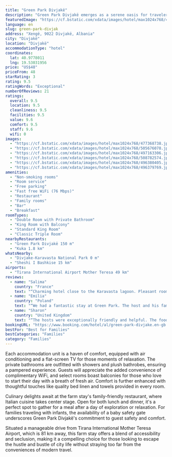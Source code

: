 ```yaml
---
title: "Green Park Divjakë"
description: "Green Park Divjakë emerges as a serene oasis for travelers seeking a blend of comfort and nature, located approximately 46 km from the iconic Rock of Kavaje."
featuredImage: "https://cf.bstatic.com/xdata/images/hotel/max1024x768/477368738.jpg?k=b4cb8e578558de87a9efa46625883e47df129504a0408c8be645f33e76590615&o=&hp=1"
language: en
slug: green-park-divjak
address: "Xengë, 9022 Divjakë, Albania"
city: "Divjakë"
location: "Divjakë"
accommodationType: "hotel"
coordinates:
  lat: 40.9778011
  lng: 19.53031956
price: "US$48"
priceFrom: 48
starRating: 3
rating: 9.5
ratingWords: "Exceptional"
numberOfReviews: 21
ratings:
  overall: 9.5
  location: 9.5
  cleanliness: 9.5
  facilities: 9.5
  value: 9.6
  comfort: 9.5
  staff: 9.6
  wifi: 0
images:
  - "https://cf.bstatic.com/xdata/images/hotel/max1024x768/477368738.jpg?k=b4cb8e578558de87a9efa46625883e47df129504a0408c8be645f33e76590615&o=&hp=1"
  - "https://cf.bstatic.com/xdata/images/hotel/max1024x768/505676078.jpg?k=a18c43ccb7b2b17cd70b7f8d0ffcdd7d7e47f92fae3f2f638cc861906acce456&o=&hp=1"
  - "https://cf.bstatic.com/xdata/images/hotel/max1024x768/497163306.jpg?k=9c8556fcaa00646af0a71b1c21cba90d0bcf0425ea815b81308e02a797613c2f&o=&hp=1"
  - "https://cf.bstatic.com/xdata/images/hotel/max1024x768/508782574.jpg?k=ec3884e77b35b054dd213d18463a6c22531ac74c968377ca73a98078ec9a2694&o=&hp=1"
  - "https://cf.bstatic.com/xdata/images/hotel/max1024x768/496380405.jpg?k=32b181d50f392a00a6c2e2390f552f1a5c1625668cb1999f4b0be173ca3af8f6&o=&hp=1"
  - "https://cf.bstatic.com/xdata/images/hotel/max1024x768/496379769.jpg?k=bfbb23ecfc71368c59c835bb3105fc531f9df9ab68b00968cd46f235bcaa98d4&o=&hp=1"
amenities:
  - "Non-smoking rooms"
  - "Room service"
  - "Free parking"
  - "Fast free WiFi (76 Mbps)"
  - "Restaurant"
  - "Family rooms"
  - "Bar"
  - "Breakfast"
roomTypes:
  - "Double Room with Private Bathroom"
  - "King Room with Balcony"
  - "Standard King Room"
  - "Classic Triple Room"
nearbyRestaurants:
  - "Green Park Divjakë 150 m"
  - "Kuka 1.8 km"
whatsNearby:
  - "Divjake-Karavasta National Park 0 m"
  - "Sheshi I Bashkise 15 km"
airports:
  - "Tirana International Airport Mother Teresa 49 km"
reviews:
  - name: "Salima"
    country: "France"
    text: "“Charming hotel close to the Karavasta lagoon. Pleasant rooms overlooking the garden, on-site restaurant with delicious dishes and a very warm welcome from the owners. Highly recommended”"
  - name: "Emilia"
    country: "Poland"
    text: "“We had a fantastic stay at Green Park. The host and his family were very friendly and helpful, we are so grateful for their advice and help. The room was very new, beautifully equipped and clean. The area around the hotel is full of green and...”"
  - name: "Sharon"
    country: "United Kingdom"
    text: "“The hosts were exceptionally friendly and helpful. The food was fresh and delicious. Good location in lovely grounds and peaceful.”"
bookingURL: "https://www.booking.com/hotel/al/green-park-divjake.en-gb.html?aid=8035640"
bestFor: "Best for Families"
bestCategories: "Families"
category: "Families"
---
```


Each accommodation unit is a haven of comfort, equipped with air conditioning and a flat-screen TV for those moments of relaxation. The private bathrooms are outfitted with showers and plush bathrobes, ensuring a pampered experience. Guests will appreciate the added convenience of complimentary WiFi, and select rooms boast balconies for those who love to start their day with a breath of fresh air. Comfort is further enhanced with thoughtful touches like quality bed linen and towels provided in every room.

Culinary delights await at the farm stay's family-friendly restaurant, where Italian cuisine takes center stage. Open for both lunch and dinner, it's a perfect spot to gather for a meal after a day of exploration or relaxation. For families traveling with infants, the availability of a baby safety gate underscores Green Park Divjakë's commitment to guest safety and comfort.

Situated a manageable drive from Tirana International Mother Teresa Airport, which is 81 km away, this farm stay offers a blend of accessibility and seclusion, making it a compelling choice for those looking to escape the hustle and bustle of city life without straying too far from the conveniences of modern travel.